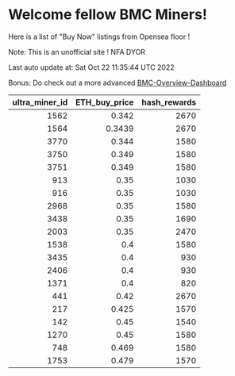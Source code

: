 # Welcome fellow BMC Miners!
Here is a list of "Buy Now" listings from Opensea floor !

Note: This is an unofficial site ! NFA DYOR

Last auto update at: Sat Oct 22 11:35:44 UTC 2022

Bonus: Do check out a more advanced [BMC-Overview-Dashboard](https://dune.com/defifunk/BMC-Overview-Dashboard)


|   ultra_miner_id |   ETH_buy_price |   hash_rewards |
|-----------------:|----------------:|---------------:|
|             1562 |          0.342  |           2670 |
|             1564 |          0.3439 |           2670 |
|             3770 |          0.344  |           1580 |
|             3750 |          0.349  |           1580 |
|             3751 |          0.349  |           1580 |
|              913 |          0.35   |           1030 |
|              916 |          0.35   |           1030 |
|             2968 |          0.35   |           1580 |
|             3438 |          0.35   |           1690 |
|             2003 |          0.35   |           2470 |
|             1538 |          0.4    |           1580 |
|             3435 |          0.4    |            930 |
|             2406 |          0.4    |            930 |
|             1371 |          0.4    |            820 |
|              441 |          0.42   |           2670 |
|              217 |          0.425  |           1570 |
|              142 |          0.45   |           1540 |
|             1270 |          0.45   |           1580 |
|              748 |          0.469  |           1580 |
|             1753 |          0.479  |           1570 |